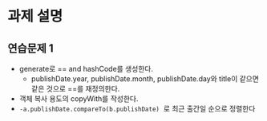# 과제 설명

## 연습문제 1

- generate로 == and hashCode를 생성한다.
    - publishDate.year, publishDate.month, publishDate.day와 title이 같으면 같은 것으로 ==를 재정의한다. 
- 객체 복사 용도의 copyWith를 작성한다.
- `-a.publishDate.compareTo(b.publishDate)`  로 최근 출간일 순으로 정렬한다